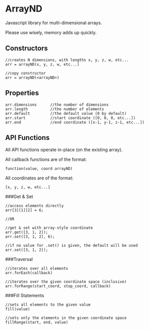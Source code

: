 ArrayND
=======

Javascript library for multi-dimensional arrays.

Please use wisely, memory adds up quickly.


Constructors
------------

	//creates N dimensions, with lengths x, y, z, w, etc...
	arr = arrayND(x, y, z, w, etc...)

	//copy constructor
	arr = arrayND(<arrayND>)


Properties
----------

	arr.dimensions		//the number of dimensions
	arr.length			//the number of elements
	arr.default			//the default value (0 by default)
	arr.start			//start coordinate ([0, 0, 0, etc...])
	arr.end				//end coordinate ([x-1, y-1, z-1, etc...])


API Functions
-------------

All API functions operate in-place (on the existing array).

All callback functions are of the format:

	function(value, coord arrayND)

All coordinates are of the format:

	[x, y, z, w, etc...]

###Get & Set

	//access elements directly
	arr[3][1][2] = 6;

	//OR

	//get & set with array-style coordinate
	arr.get([3, 1, 2]);
	arr.set([3, 1, 2], 6);

	//if no value for .set() is given, the default will be used
	arr.set([3, 1, 2]);

###Traversal

	//iterates over all elements
	arr.forEach(callback)

	//iterates over the given coordinate space (inclusive)
	arr.forRange(start_coord, stop_coord, callback)

###Fill Statements

	//sets all elements to the given value
	fill(value)

	//sets only the elements in the given coordinate space
	fillRange(start, end, value)
